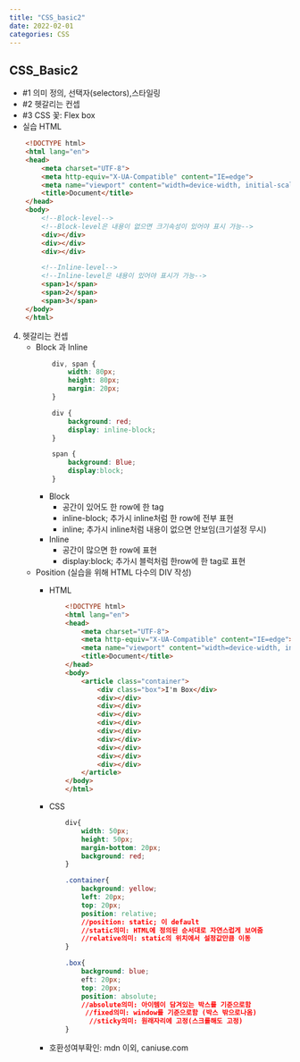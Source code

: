 ```yaml
---
title: "CSS_basic2"
date: 2022-02-01 
categories: CSS
---
```


## CSS_Basic2
- \#1 의미 정의, 선택자(selectors),스타일링
- \#2 헷갈리는 컨셉
- \#3 CSS 꽃: Flex box
- 실습 HTML
```HTML
    <!DOCTYPE html>
    <html lang="en">
    <head>
        <meta charset="UTF-8">
        <meta http-equiv="X-UA-Compatible" content="IE=edge">
        <meta name="viewport" content="width=device-width, initial-scale=1.0">
        <title>Document</title>
    </head>
    <body>
        <!--Block-level-->
        <!--Block-level은 내용이 없으면 크기속성이 있어야 표시 가능-->
        <div></div>
        <div></div>
        <div></div>

        <!--Inline-level-->
        <!--Inline-level은 내용이 있어야 표시가 가능-->
        <span>1</span>
        <span>2</span>
        <span>3</span>
    </body>
    </html>
```

4. 헷갈리는 컨셉
    - Block 과 Inline
        ```CSS
            div, span {
                width: 80px;
                height: 80px;
                margin: 20px;
            }

            div {
                background: red;
                display: inline-block;
            }

            span {
                background: Blue;
                display:block;
            }
        ```
        - Block
            - 공간이 있어도 한 row에 한 tag
            - inline-block; 추가시 inline처럼 한 row에 전부 표현
            - inline; 추가시 inline처럼 내용이 없으면 안보임(크기설정 무시)
        - Inline
            - 공간이 많으면 한 row에 표현
            - display:block; 추가시 블럭처럼 한row에 한 tag로 표현
    - Position (실습을 위해 HTML 다수의 DIV 작성)
        - HTML
            ```HTML
                <!DOCTYPE html>
                <html lang="en">
                <head>
                    <meta charset="UTF-8">
                    <meta http-equiv="X-UA-Compatible" content="IE=edge">
                    <meta name="viewport" content="width=device-width, initial-scale=1.0">
                    <title>Document</title>
                </head>
                <body>
                    <article class="container">
                        <div class="box">I'm Box</div>
                        <div></div>
                        <div></div>
                        <div></div>
                        <div></div>
                        <div></div>
                        <div></div>
                        <div></div>
                        <div></div>
                        <div></div>
                    </article>    
                </body>
                </html>
            ```

        - CSS
            ```CSS
                div{
                    width: 50px;
                    height: 50px;
                    margin-bottom: 20px;
                    background: red;
                }

                .container{
                    background: yellow;
                    left: 20px;
                    top: 20px;
                    position: relative;
                    //position: static; 이 default
                    //static의미: HTML에 정의된 순서대로 자연스럽게 보여줌
                    //relative의미: static의 위치에서 설정값만큼 이동
                }

                .box{
                    background: blue;
                    eft: 20px;
                    top: 20px;
                    position: absolute;
                    //absolute의미: 아이템이 담겨있는 박스를 기준으로함
                     //fixed의미: window를 기준으로함 (박스 밖으로나옴)
                      //sticky의미: 원래자리에 고정(스크롤해도 고정)
                }
        - 호환성여부확인: mdn 이외, caniuse.com
